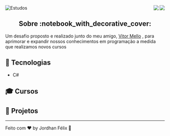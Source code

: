 <img alt="Estudos" src="https://user-images.githubusercontent.com/46610114/118693618-9a594b80-b7e1-11eb-826b-a06c125022c9.png" />

 <a href="https://badges.pufler.dev">
<img align="right" src="https://badges.pufler.dev/visits/jordhanfelix/estudos">
</a> <a href="https://opensource.org/licenses/MIT">
<img align="right" src="https://img.shields.io/npm/l/express">
</a>

<br/>

<h2 align="center">
  Sobre :notebook_with_decorative_cover:
</h2>

Um desafio proposto e realizado junto do meu amigo, [Vitor Mello](https://github.com/vitorlmello) , para aprimorar e expandir nossos conhecimentos em programação a medida que realizamos novos cursos


## :wrench: Tecnologias
* C#

## :mortar_board: Cursos

## :triangular_ruler: Projetos






---

Feito com :heart: by Jordhan Félix :wave:
